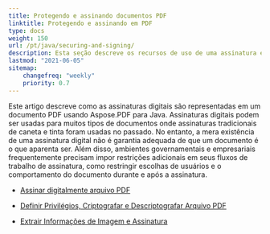 ```yaml
---
title: Protegendo e assinando documentos PDF
linktitle: Protegendo e assinando em PDF
type: docs
weight: 150
url: /pt/java/securing-and-signing/
description: Esta seção descreve os recursos de uso de uma assinatura e proteção do seu documento PDF usando Java.
lastmod: "2021-06-05"
sitemap:
    changefreq: "weekly"
    priority: 0.7
---
```


Este artigo descreve como as assinaturas digitais são representadas em um documento PDF usando Aspose.PDF para Java. Assinaturas digitais podem ser usadas para muitos tipos de documentos onde assinaturas tradicionais de caneta e tinta foram usadas no passado. No entanto, a mera existência de uma assinatura digital não é garantia adequada de que um documento é o que aparenta ser. Além disso, ambientes governamentais e empresariais frequentemente precisam impor restrições adicionais em seus fluxos de trabalho de assinatura, como restringir escolhas de usuários e o comportamento do documento durante e após a assinatura.

- [Assinar digitalmente arquivo PDF](/pdf/pt/java/digitally-sign-pdf-file/)

- [Definir Privilégios, Criptografar e Descriptografar Arquivo PDF](/pdf/pt/java/set-privileges-encrypt-and-decrypt-pdf-file/)
- [Extrair Informações de Imagem e Assinatura](/pdf/pt/java/extract-image-and-signature-information/)
